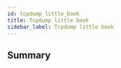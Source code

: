 ```yaml
---
id: tcpdump_little_book
title: Tcpdump little book
sidebar_label: Tcpdump little book
---
```


## Summary
